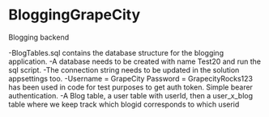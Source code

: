 # BloggingGrapeCity
Blogging backend

-BlogTables.sql contains the database structure for the blogging application.
-A database needs to be created with name Test20 and run the sql script.
-The connection string needs to be updated in the solution appsettings too.
-Username = GrapeCity Password = GrapecityRocks123 has been used in code for test purposes to get auth token. Simple bearer authentication.
-A Blog table, a user table with userId, then a user_x_blog table where we keep track which blogid corresponds to which userid
